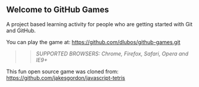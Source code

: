 ## Welcome to GitHub Games

A project based learning activity for people who are getting started with Git and GitHub.

You can play the game at: https://github.com/dlubos/github-games.git

>> _*SUPPORTED BROWSERS*: Chrome, Firefox, Safari, Opera and IE9+_

This fun open source game was cloned from: https://github.com/jakesgordon/javascript-tetris
